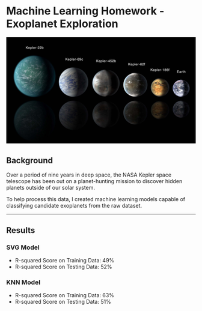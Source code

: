 # Machine Learning Homework - Exoplanet Exploration

![exoplanets.jpg](Images/exoplanets.jpg)

## Background

Over a period of nine years in deep space, the NASA Kepler space telescope has been out on a planet-hunting mission to discover hidden planets outside of our solar system.

To help process this data, I created machine learning models capable of classifying candidate exoplanets from the raw dataset.

- - -

## Results

### SVG Model

* R-squared Score on Training Data: 49%
* R-squared Score on Testing Data: 52%

### KNN Model

* R-squared Score on Training Data: 63%
* R-squared Score on Testing Data: 51%

